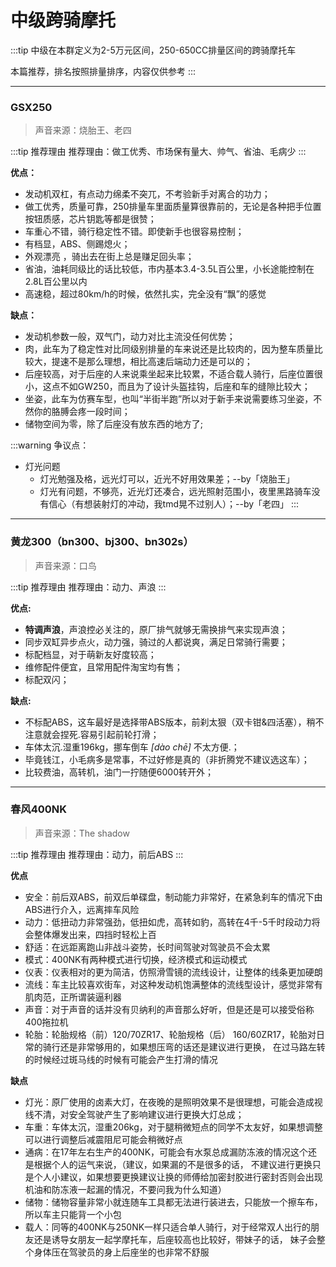 # 中级跨骑摩托

:::tip
中级在本群定义为2-5万元区间，250-650CC排量区间的跨骑摩托车

本篇推荐，排名按照排量排序，内容仅供参考
:::

---
### GSX250

> 声音来源：烧胎王、老四

:::tip 推荐理由
推荐理由：做工优秀、市场保有量大、帅气、省油、毛病少
:::

**优点：**
- 发动机双杠，有点动力绵柔不突兀，不考验新手对离合的功力；
- 做工优秀，质量可靠，250排量车里面质量算很靠前的，无论是各种把手位置按钮质感，芯片钥匙等都是很赞；
- 车重心不错，骑行稳定性不错。即使新手也很容易控制；
- 有档显，ABS、侧踢熄火；
- 外观漂亮 ，骑出去在街上总是赚足回头率；
- 省油，油耗同级比的话比较低，市内基本3.4-3.5L百公里，小长途能控制在2.8L百公里以内
- 高速稳，超过80km/h的时候，依然扎实，完全没有“飘”的感觉


**缺点：**

- 发动机参数一般，双气门，动力对比主流没任何优势；
- 肉，此车为了稳定性对比同级别排量的车来说还是比较肉的，因为整车质量比较大，提速不是那么理想，相比高速后端动力还是可以的；
- 后座较高，对于后座的人来说乘坐起来比较累，不适合载人骑行，后座位置很小，这点不如GW250，而且为了设计头盔挂钩，后座和车的缝隙比较大；
- 坐姿，此车为仿赛车型，也叫“半街半跑”所以对于新手来说需要练习坐姿，不然你的胳膊会疼一段时间；
- 储物空间为零，除了后座没有放东西的地方了;

:::warning 争议点：
- 灯光问题
  - 灯光勉强及格，远光灯可以，近光不好用效果差；--by「烧胎王」
  - 灯光有问题，不够亮，近光灯还凑合，远光照射范围小，夜里黑路骑车没有信心（有想装射灯的冲动，我tmd晃不过别人）；--by「老四」
:::
---

### 黄龙300（bn300、bj300、bn302s）

> 声音来源：口鸟

:::tip 推荐理由
推荐理由：动力、声浪
:::

**优点:**

- **特调声浪**，声浪控必关注的，原厂排气就够无需换排气来实现声浪；
- 同步双缸异步点火，动力强，骑过的人都说爽，满足日常骑行需要；
- 标配档显，对于萌新友好度较高；
- 维修配件便宜，且常用配件淘宝均有售；
- 标配双闪；

**缺点:**

- 不标配ABS，这车最好是选择带ABS版本，前刹太狠（双卡钳&四活塞），稍不注意就会捏死.容易引起前轮打滑；
- 车体太沉.湿重196kg，挪车倒车 *[dào chē]* 不太方便.；
- 毕竟钱江，小毛病多是常事，不过好修是真的（非折腾党不建议选这车）；
- 比较费油，高转机，油门一拧随便6000转开外；

---

### 春风400NK

> 声音来源：The shadow

:::tip 推荐理由
推荐理由：动力，前后ABS
:::

**优点**

- 安全：前后双ABS，前双后单碟盘，制动能力非常好，在紧急刹车的情况下由ABS进行介入，远离摔车风险
- 动力：低扭动力非常强劲，低扭如虎，高转如豹，高转在4千-5千时段动力将会整体爆发出来，四挡时轻松上百
- 舒适：在远距离跑山非战斗姿势，长时间驾驶对驾驶员不会太累
- 模式：400NK有两种模式进行切换，经济模式和运动模式
- 仪表：仪表相对的更为简洁，仿照滑雪镜的流线设计，让整体的线条更加硬朗
- 流线：车主比较喜欢街车，对这种发动机饱满整体的流线型设计，感觉非常有肌肉范，正所谓装逼利器
- 声音：对于声音的话并没有贝纳利的声音那么好听，但是还是可以接受俗称400拖拉机
- 轮胎：轮胎规格（前）120/70ZR17、轮胎规格（后）	160/60ZR17，轮胎对日常的骑行还是非常够用的，如果想压弯的话还是建议进行更换，
在过马路左转的时候经过斑马线的时候有可能会产生打滑的情况

**缺点**

- 灯光：原厂使用的卤素大灯，在夜晚的是照明效果不是很理想，可能会造成视线不清，对安全驾驶产生了影响建议进行更换大灯总成；
- 车重：车体太沉，湿重206kg，对于腿稍微短点的同学不太友好，如果想调整可以进行调整后减震阻尼可能会稍微好点
- 通病：在17年左右生产的400NK，可能会有水泵总成漏防冻液的情况这个还是根据个人的运气来说，（建议，如果漏的不是很多的话，
不建议进行更换只是个人小建议，如果想要更换建议让换的师傅给加密封胶进行密封否则会出现机油和防冻液一起漏的情况，不要问我为什么知道）
- 储物：储物容量非常小就连随车工具都无法进行装进去，只能放一个擦车布，所以车主只能背一个小包
- 载人：同等的400NK与250NK一样只适合单人骑行，对于经常双人出行的朋友还是诱导女朋友一起学摩托车，后座较高也比较好，带妹子的话，
妹子会整个身体压在驾驶员的身上后座坐的也非常不舒服
